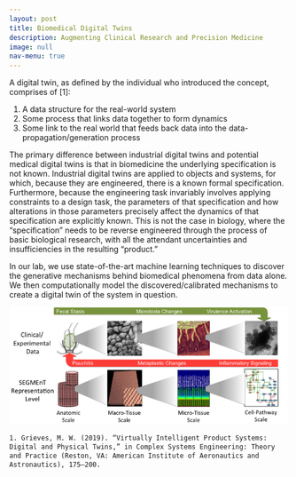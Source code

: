 ```yaml
---
layout: post
title: Biomedical Digital Twins
description: Augmenting Clinical Research and Precision Medicine
image: null
nav-menu: true
---
```


A digital twin, as defined by the individual who introduced the concept, comprises of [1]:

1) A data structure for the real-world system
2) Some process that links data together to form dynamics
3) Some link to the real world that feeds back data into the data-propagation/generation process

The primary difference between industrial digital twins and potential medical digital twins is that in biomedicine the underlying specification is not known. Industrial digital twins are applied to objects and systems, for which, because they are engineered, there is a known formal specification. Furthermore, because the engineering task invariably involves applying constraints to a design task, the parameters of that specification and how alterations in those parameters precisely affect the dynamics of that specification are explicitly known. This is not the case in biology, where the “specification” needs to be reverse engineered through the process of basic biological research, with all the attendant uncertainties and insufficiencies in the resulting “product.”

In our lab, we use state-of-the-art machine learning techniques to discover the generative mechanisms behind biomedical phenomena from data alone.  We then computationally model the discovered/calibrated mechanisms to create a digital twin of the system in question.

<span class="image main"><img src="assets/images/SegmentOVerview.jpeg" alt=""/></span>

    1. Grieves, M. W. (2019). “Virtually Intelligent Product Systems: Digital and Physical Twins,” in Complex Systems Engineering: Theory and Practice (Reston, VA: American Institute of Aeronautics and Astronautics), 175–200.
